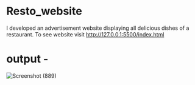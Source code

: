 # Resto_website
I developed an advertisement website displaying all delicious dishes of a restaurant. To see website visit http://127.0.0.1:5500/index.html
# output -
![Screenshot (889)](https://github.com/githubShalvi/Resto_website/assets/127708189/fd78d903-7cff-4867-bd52-0122a9aea46a)
